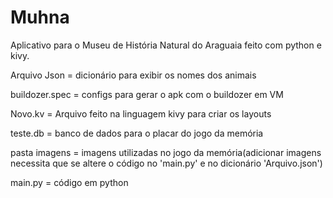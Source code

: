 # Muhna
Aplicativo para o Museu de História Natural do Araguaia feito com python e kivy.

Arquivo Json =  dicionário para exibir os nomes dos animais

buildozer.spec = configs para gerar o apk com o buildozer em VM

Novo.kv = Arquivo feito na linguagem kivy para criar os layouts

teste.db = banco de dados para o placar do jogo da memória

pasta imagens = imagens utilizadas no jogo da memória(adicionar imagens necessita que se altere o código no 'main.py' e no dicionário 'Arquivo.json')

main.py = código em python
